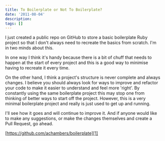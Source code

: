 ```yaml
---
title: To Boilerplate or Not To Boilerplate?
date: '2011-08-04'
description:
tags: []
---
```


I just created a public repo on GitHub to store a basic boilerplate Ruby project so that I don't always need to recreate the basics from scratch. I'm in two minds about this. 

In one way I think it's handy because there is a bit of chuff that needs to happen at the start of every project and this is a good way to minimise having to recreate it every time. 

On the other hand, I think a project's structure is never complete and always changes. I believe you should always look for ways to improve and refactor your code to make it easier to understand and feel more 'right'. By constantly using the same boilerplate project this may stop one from thinking of better ways to start off the project. However, this is a very minimal boilerplate project and really is just used to get up and running.

I'll see how it goes and will continue to improve it. And if anyone would like to make any suggestions, or make the changes themselves and create a Pull Request, go ahead.

[https://github.com/achambers/boilerplate][1]

[1]: https://github.com/achambers/boilerplate "Boilerplate"